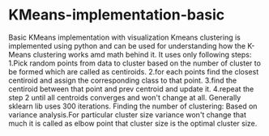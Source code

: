 # KMeans-implementation-basic
Basic KMeans implementation with visualization
Kmeans clustering is implemented using python and can be used for understanding how the K-Means clustering works amd math behind it.
It uses only following steps:
     1.Pick random points from data to cluster based on the number of cluster to be formed which are called as centiroids.
     2.for each points find the closest centiroid and assign the corresponding class to that point.
     3.find the centiroid between that point and prev centroid and update it.
     4.repeat the step 2 until all centroids converges and won't change at all. Generally sklearn lib uses 300 iterations.
Finding the number of clustering:
     Based on variance analysis.For particular cluster size variance won't change that much it is called as elbow point that cluster size is the optimal cluster size.
